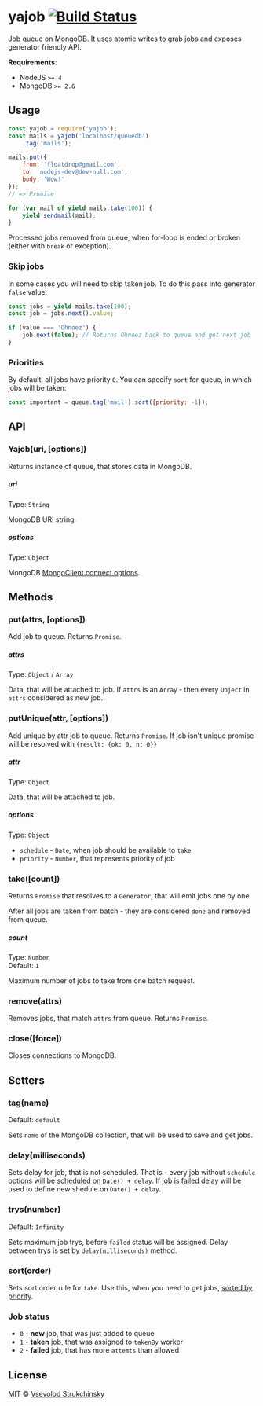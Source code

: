 # yajob [![Build Status](https://travis-ci.org/floatdrop/yajob.svg?branch=master)](https://travis-ci.org/floatdrop/yajob)

Job queue on MongoDB. It uses atomic writes to grab jobs and exposes generator friendly API.

__Requirements__:

 * NodeJS `>= 4`
 * MongoDB `>= 2.6`

## Usage

```js
const yajob = require('yajob');
const mails = yajob('localhost/queuedb')
    .tag('mails');

mails.put({
    from: 'floatdrop@gmail.com',
    to: 'nodejs-dev@dev-null.com',
    body: 'Wow!'
});
// => Promise

for (var mail of yield mails.take(100)) {
    yield sendmail(mail);
}
```

Processed jobs removed from queue, when for-loop is ended or broken (either with `break` or exception).

### Skip jobs

In some cases you will need to skip taken job. To do this pass into generator `false` value:

```js
const jobs = yield mails.take(100);
const job = jobs.next().value;

if (value === 'Ohnoez') {
    job.next(false); // Returns Ohnoez back to queue and get next job
}
```

### Priorities

By default, all jobs have priority `0`. You can specify `sort` for queue, in which jobs will be taken:

```js
const important = queue.tag('mail').sort({priority: -1});
```

## API

### Yajob(uri, [options])

Returns instance of queue, that stores data in MongoDB.

##### uri  
Type: `String`  

MongoDB URI string.

##### options  
Type: `Object`  

MongoDB [MongoClient.connect options](http://mongodb.github.io/node-mongodb-native/2.1/api/MongoClient.html).


## Methods

### put(attrs, [options])

Add job to queue. Returns `Promise`.

##### attrs
Type: `Object` / `Array`

Data, that will be attached to job. If `attrs` is an `Array` - then every `Object` in `attrs` considered as new job.

### putUnique(attr, [options])

Add unique by attr job to queue. Returns `Promise`. If job isn't unique promise will be resolved with `{result: {ok: 0, n: 0}}`

##### attr
Type: `Object`

Data, that will be attached to job.

##### options
Type: `Object`

 * `schedule` - `Date`, when job should be available to `take`
 * `priority` - `Number`, that represents priority of job

### take([count])

Returns `Promise` that resolves to a `Generator`, that will emit jobs one by one.

After all jobs are taken from batch - they are considered `done` and removed from queue.

##### count
Type: `Number`  
Default: `1`

Maximum number of jobs to take from one batch request.

### remove(attrs)

Removes jobs, that match `attrs` from queue. Returns `Promise`.

### close([force])

Closes connections to MongoDB.

## Setters

### tag(name)
Default: `default`

Sets `name` of the MongoDB collection, that will be used to save and get jobs.

### delay(milliseconds)

Sets delay for job, that is not scheduled. That is - every job without `schedule` options will be scheduled on `Date() + delay`.
If job is failed delay will be used to define new shedule on `Date() + delay`.

### trys(number)
Default: `Infinity`

Sets maximum job trys, before `failed` status will be assigned.
Delay between trys is set by `delay(milliseconds)` method.

### sort(order)

Sets sort order rule for `take`. Use this, when you need to get jobs, [sorted by priority](#priorities).

### Job status

* `0` - __new__ job, that was just added to queue
* `1` - __taken__ job, that was assigned to `takenBy` worker
* `2` - __failed__ job, that has more `attemts` than allowed

## License

MIT © [Vsevolod Strukchinsky](floatdrop@gmail.com)
